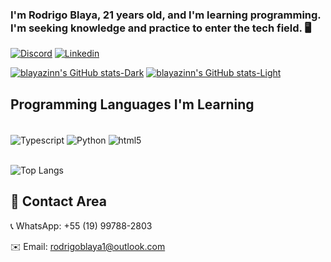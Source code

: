 
### I'm Rodrigo Blaya, 21 years old, and I'm learning programming. I'm seeking knowledge and practice to enter the tech field. 🖥️

[![Discord](https://img.shields.io/badge/Discord-7289DA?style=for-the-badge&logo=discord&logoColor=white)](https://discord.gg/hrG82TVmkM)
[![Linkedin](https://img.shields.io/badge/LinkedIn-0077B5?style=for-the-badge&logo=linkedin&logoColor=white)](www.linkedin.com/in/rodrigo-blaya-5102652a3)

[![blayazinn's GitHub stats-Dark](https://github-readme-stats.vercel.app/api?username=blayazinn&show_icons=true&hide_rank=true&theme=dark#gh-dark-mode-only)](https://github.com/anuraghazra/github-readme-stats#gh-dark-mode-only)
[![blayazinn's GitHub stats-Light](https://github-readme-stats.vercel.app/api?username=blayazinn&show_icons=true&hide_rank=true&theme=default#gh-light-mode-only)](https://github.com/anuraghazra/github-readme-stats#gh-light-mode-only)

## Programming Languages I'm Learning


<div style="display: inline_block"><br/>
<img align="center" alt=Typescript src="https://img.shields.io/badge/TypeScript-007ACC?style=for-the-badge&logo=typescript&logoColor=white">
<img align="center" alt=Python src="https://img.shields.io/badge/Python-3776AB?style=for-the-badge&logo=python&logoColor=white">
<img align="center" alt=html5 src="https://img.shields.io/badge/HTML5-E34F26?style=for-the-badge&logo=html5&logoColor=white">
</div>

<br/>

![Top Langs](https://github-readme-stats.vercel.app/api/top-langs/?username=blayazinn&hide_progress=true)

## 📩 Contact Area

📞 WhatsApp: +55 (19) 99788-2803

✉️ Email: rodrigoblaya1@outlook.com


